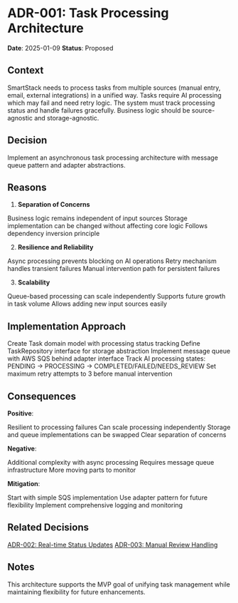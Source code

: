 # ADR-001: Task Processing Architecture

**Date**: 2025-01-09
**Status**: Proposed

## Context

SmartStack needs to process tasks from multiple sources (manual entry, email, external integrations) in a unified way. Tasks require AI processing which may fail and need retry logic. The system must track processing status and handle failures gracefully. Business logic should be source-agnostic and storage-agnostic.

## Decision

Implement an asynchronous task processing architecture with message queue pattern and adapter abstractions.

## Reasons

1. **Separation of Concerns**

Business logic remains independent of input sources
Storage implementation can be changed without affecting core logic
Follows dependency inversion principle

2. **Resilience and Reliability**

Async processing prevents blocking on AI operations
Retry mechanism handles transient failures
Manual intervention path for persistent failures

3. **Scalability**

Queue-based processing can scale independently
Supports future growth in task volume
Allows adding new input sources easily

## Implementation Approach

Create Task domain model with processing status tracking
Define TaskRepository interface for storage abstraction
Implement message queue with AWS SQS behind adapter interface
Track AI processing states: PENDING → PROCESSING → COMPLETED/FAILED/NEEDS_REVIEW
Set maximum retry attempts to 3 before manual intervention

## Consequences

**Positive**:

Resilient to processing failures
Can scale processing independently
Storage and queue implementations can be swapped
Clear separation of concerns

**Negative**:

Additional complexity with async processing
Requires message queue infrastructure
More moving parts to monitor

**Mitigation**:

Start with simple SQS implementation
Use adapter pattern for future flexibility
Implement comprehensive logging and monitoring

## Related Decisions

[ADR-002: Real-time Status Updates](./ADR-002.md)
[ADR-003: Manual Review Handling](./ADR-003.md)

## Notes

This architecture supports the MVP goal of unifying task management while maintaining flexibility for future enhancements.
